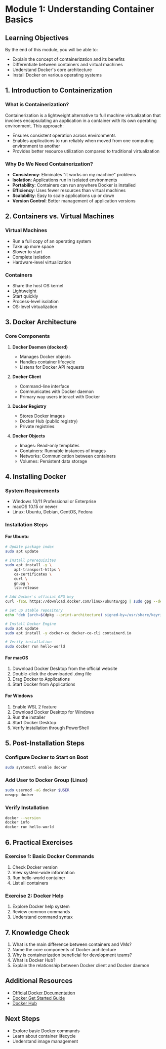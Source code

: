 # Module 1: Understanding Container Basics

## Learning Objectives
By the end of this module, you will be able to:
- Explain the concept of containerization and its benefits
- Differentiate between containers and virtual machines
- Understand Docker's core architecture
- Install Docker on various operating systems

## 1. Introduction to Containerization

### What is Containerization?
Containerization is a lightweight alternative to full machine virtualization that involves encapsulating an application in a container with its own operating environment. This approach:
- Ensures consistent operation across environments
- Enables applications to run reliably when moved from one computing environment to another
- Provides better resource utilization compared to traditional virtualization

### Why Do We Need Containerization?
- **Consistency**: Eliminates "it works on my machine" problems
- **Isolation**: Applications run in isolated environments
- **Portability**: Containers can run anywhere Docker is installed
- **Efficiency**: Uses fewer resources than virtual machines
- **Scalability**: Easy to scale applications up or down
- **Version Control**: Better management of application versions

## 2. Containers vs. Virtual Machines

### Virtual Machines
- Run a full copy of an operating system
- Take up more space
- Slower to start
- Complete isolation
- Hardware-level virtualization

### Containers
- Share the host OS kernel
- Lightweight
- Start quickly
- Process-level isolation
- OS-level virtualization

## 3. Docker Architecture

### Core Components
1. **Docker Daemon (dockerd)**
   - Manages Docker objects
   - Handles container lifecycle
   - Listens for Docker API requests

2. **Docker Client**
   - Command-line interface
   - Communicates with Docker daemon
   - Primary way users interact with Docker

3. **Docker Registry**
   - Stores Docker images
   - Docker Hub (public registry)
   - Private registries

4. **Docker Objects**
   - Images: Read-only templates
   - Containers: Runnable instances of images
   - Networks: Communication between containers
   - Volumes: Persistent data storage

## 4. Installing Docker

### System Requirements
- Windows 10/11 Professional or Enterprise
- macOS 10.15 or newer
- Linux: Ubuntu, Debian, CentOS, Fedora

### Installation Steps

#### For Ubuntu
```bash
# Update package index
sudo apt update

# Install prerequisites
sudo apt install -y \
    apt-transport-https \
    ca-certificates \
    curl \
    gnupg \
    lsb-release

# Add Docker's official GPG key
curl -fsSL https://download.docker.com/linux/ubuntu/gpg | sudo gpg --dearmor -o /usr/share/keyrings/docker-archive-keyring.gpg

# Set up stable repository
echo "deb [arch=$(dpkg --print-architecture) signed-by=/usr/share/keyrings/docker-archive-keyring.gpg] https://download.docker.com/linux/ubuntu $(lsb_release -cs) stable" | sudo tee /etc/apt/sources.list.d/docker.list > /dev/null

# Install Docker Engine
sudo apt update
sudo apt install -y docker-ce docker-ce-cli containerd.io

# Verify installation
sudo docker run hello-world
```

#### For macOS
1. Download Docker Desktop from the official website
2. Double-click the downloaded .dmg file
3. Drag Docker to Applications
4. Start Docker from Applications

#### For Windows
1. Enable WSL 2 feature
2. Download Docker Desktop for Windows
3. Run the installer
4. Start Docker Desktop
5. Verify installation through PowerShell

## 5. Post-Installation Steps

### Configure Docker to Start on Boot
```bash
sudo systemctl enable docker
```

### Add User to Docker Group (Linux)
```bash
sudo usermod -aG docker $USER
newgrp docker
```

### Verify Installation
```bash
docker --version
docker info
docker run hello-world
```

## 6. Practical Exercises

### Exercise 1: Basic Docker Commands
1. Check Docker version
2. View system-wide information
3. Run hello-world container
4. List all containers

### Exercise 2: Docker Help
1. Explore Docker help system
2. Review common commands
3. Understand command syntax

## 7. Knowledge Check
1. What is the main difference between containers and VMs?
2. Name the core components of Docker architecture
3. Why is containerization beneficial for development teams?
4. What is Docker Hub?
5. Explain the relationship between Docker client and Docker daemon

## Additional Resources
- [Official Docker Documentation](https://docs.docker.com/)
- [Docker Get Started Guide](https://docs.docker.com/get-started/)
- [Docker Hub](https://hub.docker.com/)

## Next Steps
- Explore basic Docker commands
- Learn about container lifecycle
- Understand image management